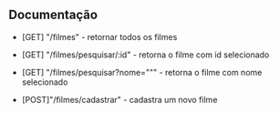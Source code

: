 ## Documentação

- [GET] "/filmes" - retornar todos os filmes

- [GET] "/filmes/pesquisar/:id" - retorna o filme com id selecionado

- [GET] "/filmes/pesquisar?nome=""" - retorna o filme com nome selecionado

- [POST]"/filmes/cadastrar" - cadastra um novo filme